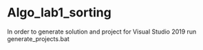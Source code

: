 # Algo_lab1_sorting

In order to generate solution and project for Visual Studio 2019 
run generate_projects.bat
